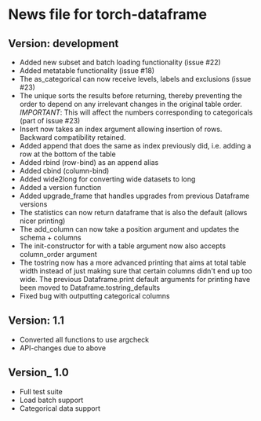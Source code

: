News file for torch-dataframe
=============================

Version: development
--------------------
* Added new subset and batch loading functionality (issue #22)
* Added metatable functionality (issue #18)
* The as_categorical can now receive levels, labels and exclusions (issue #23)
* The unique sorts the results before returning, thereby preventing the order to
  depend on any irrelevant changes in the original table order. _IMPORTANT_: This
  will affect the numbers corresponding to categoricals (part of issue #23)
* Insert now takes an index argument allowing insertion of rows. Backward compatibility retained.
* Added append that does the same as index previously did, i.e. adding a row at the bottom of the table
* Added rbind (row-bind) as an append alias
* Added cbind (column-bind)
* Added wide2long for converting wide datasets to long
* Added a version function
* Added upgrade_frame that handles upgrades from previous Dataframe versions
* The statistics can now return dataframe that is also the default (allows nicer printing)
* The add_column can now take a position argument and updates the schema + columns
* The init-constructor for with a table argument now also accepts column_order argument
* The tostring now has a more advanced printing that aims at total table width
  instead of just making sure that certain columns didn't end up too wide.
  The previous Dataframe.print default arguments for printing have been moved to
  Dataframe.tostring_defaults
* Fixed bug with outputting categorical columns

Version: 1.1
-----------
* Converted all functions to use argcheck
* API-changes due to above

Version_ 1.0
-----------
* Full test suite
* Load batch support
* Categorical data support
